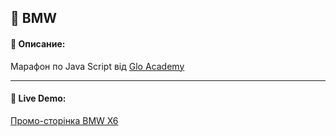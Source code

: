 ## :pushpin: BMW
#### :memo: Описание: 

Марафон по Java Script від [Glo Academy](https://glo.academy/)
___

#### :link: Live Demo: 
[Промо-сторінка BMW X6](https://alexsanders-git.github.io/BMW/)
